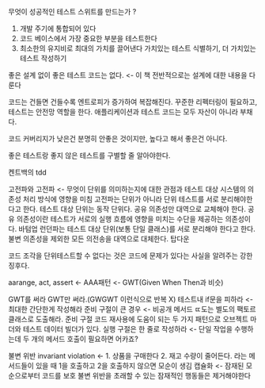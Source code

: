 무엇이 성공적인 테스트 스위트를 만드는가 ? 
1. 개발 주기에 통합되어 있다
2. 코드 베이스에서 가장 중요한 부분을 테스트한다
3. 최소한의 유지비로 최대의 가치를 끌어낸다
가치있는 테스트 식별하기, 더 가치있는 테스트 작성하기

좋은 설계 없이 좋은 테스트 코드는 없다. <- 이 책 전반적으로는 설계에 대한 내용을 다룬다

코드는 건들면 건들수록 엔트로피가 증가하여 복잡해진다. 꾸준한 리펙터링이 필요하고, 테스트는 안전망 역할을 한다.
애플리케이션과 테스트 코드는 모두 자산이 아니라 부채다.

코드 커버리지가 낮은건 분명히 안좋은 것이지만, 높다고 해서 좋은건 아니다. 

좋은 테스트랑 좋지 않은 테스트를 구별할 줄 알아야한다.

켄트백의 tdd

고전파와 고전파 <- 무엇이 단위를 의미하는지에 대한 관점과 테스트 대상 시스템의 의존성 처리 방식에 영향을 미침
고전파는 단위가 아니라 단위 테스트를 서로 분리해야한다고 한다. 테스트 대상 단위는 동작 단위다. 공유 의존성만 대역으로 교체해야 한다. 공유 의존성이란 테스트가 서로의 실행 흐름에 영향을 미치는 수단을 제공하는 의존성이다. 바텀업
런던파는 테스트 대상 단위(보통 단일 클래스)를 서로 분리해야 한다고 한다. 불변 의존성을 제외한 모든 의전송을 대역으로 대체한다. 탑다운

코드 조각을 단위테스트할 수 없다는 것은 코드에 문제가 있다는 사실을 알려주는 강한 징후다. 

aarange, act, assert <- AAA패턴 <- GWT(Given When Then과 비슷)

GWT를 써라
GWT만 써라.(GWGWT 이런식으로 반복 X)
테스트내 if문을 피하라 <- 최대한 간단한게 작성해라
준비 구절이 큰 경우 <- 비공개 메서드 ㄸ도는 별도의 팩토르 클래스로 도출해라. 준비 구절 코드 재사용에 도움이 되는 두 가지 패턴으로 오브젝트 마더와 테스트 데이터 빌더가 있다.
실행 구절은 한 줄로 작성하라 <- 단일 작업을 수행하는데 두 개의 메서드 호출이 필요하면 어카죠?

불변 위반 invariant violation <- 1. 상품을 구매한다 2. 재고 수량이 줄어든다. 라는 메서드들이 있을 때 1을 호출하고 2을 호출하지 않으면 모순이 생김
캡슐화 <- 잠재된 모순으로부터 코드를 보호
불변 위반을 초래할 수 있는 잠재적인 행동들은 제거해야한다



